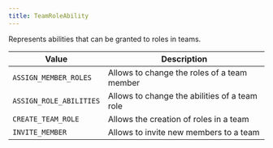 ```yaml
---
title: TeamRoleAbility
---
```


Represents abilities that can be granted to roles in teams.

| Value | Description |
|-------|-------------|
| `ASSIGN_MEMBER_ROLES` | Allows to change the roles of a team member |
| `ASSIGN_ROLE_ABILITIES` | Allows to change the abilities of a team role |
| `CREATE_TEAM_ROLE` | Allows the creation of roles in a team |
| `INVITE_MEMBER` | Allows to invite new members to a team |
